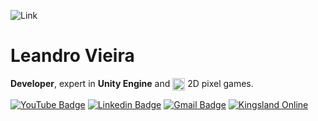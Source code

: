 ![Link]([https://i.gifer.com/75xZ.gif](https://i.pinimg.com/564x/7e/94/b4/7e94b4b6fe5c93cc09936888457710e8.jpg))

# Leandro Vieira

**Developer**, expert in **Unity Engine** and <img align="center" alt="<3" height="20" width="" src="https://images-wixmp-ed30a86b8c4ca887773594c2.wixmp.com/f/17fa94fb-0ae5-45a2-8313-2d3eedaf69db/d8fohut-eb4f893c-d1ad-4111-8e05-29993454b082.gif?token=eyJ0eXAiOiJKV1QiLCJhbGciOiJIUzI1NiJ9.eyJpc3MiOiJ1cm46YXBwOjdlMGQxODg5ODIyNjQzNzNhNWYwZDQxNWVhMGQyNmUwIiwic3ViIjoidXJuOmFwcDo3ZTBkMTg4OTgyMjY0MzczYTVmMGQ0MTVlYTBkMjZlMCIsImF1ZCI6WyJ1cm46c2VydmljZTpmaWxlLmRvd25sb2FkIl0sIm9iaiI6W1t7InBhdGgiOiIvZi8xN2ZhOTRmYi0wYWU1LTQ1YTItODMxMy0yZDNlZWRhZjY5ZGIvZDhmb2h1dC1lYjRmODkzYy1kMWFkLTQxMTEtOGUwNS0yOTk5MzQ1NGIwODIuZ2lmIn1dXX0.BS_NVOfP7moX35kDY4MtYba6eTrdRwh16GIAwUK8eQ8"> 2D pixel games.


[![YouTube Badge](https://img.shields.io/badge/-twotvgames-white?style=flat&logo=YouTube&logoColor=ff0000&link=https://www.youtube.com/twotvgames?view_as=subscriber)](https://www.youtube.com/twotvgames?view_as=subscriber)
[![Linkedin Badge](https://img.shields.io/badge/-leandroviieira-blue?style=flat-square&logo=Linkedin&logoColor=white&link=https://www.linkedin.com/in/leandroviieira/)](https://www.linkedin.com/in/leandroviieira/)
[![Gmail Badge](https://img.shields.io/badge/-leandrovieira92@gmail.com-c14438?style=flat-square&logo=Gmail&logoColor=white&link=mailto:leandrovieira92@gmail.com)](mailto:leandrovieira92@gmail.com)
[![Kingsland Online](https://img.shields.io/badge/Kingsland_Online-2ea44f)](https://kingsland-online.com/)
